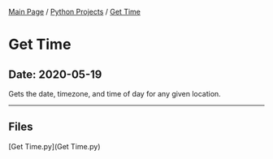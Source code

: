 [Main Page](/) / [Python Projects](/python) / [Get Time](/python/2019-11-08_Python_Keylogger)

# Get Time

## Date: 2020-05-19

Gets the date, timezone, and time of day for any given location.

-----

## Files

[Get Time.py](Get Time.py)